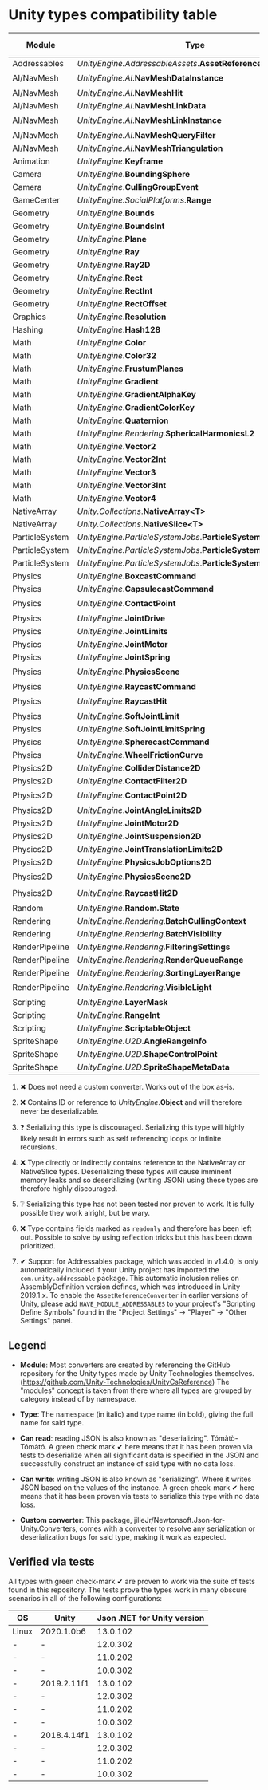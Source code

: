 # Unity types compatibility table

<!--
Footnotes superscript were generated with
https://beautifuldingbats.com/superscript-generator/
-->

| Module         | Type                                                            | Can read        | Can write       | Custom converter |
| -------------- | --------------------------------------------------------------- | --------------- | --------------- | ---------------- |
| Addressables   | *UnityEngine.AddressableAssets*.**AssetReference**              | ✔[⁽⁷⁾](#note-7) | ✔[⁽⁷⁾](#note-7) | ✔                |
| AI/NavMesh     | *UnityEngine.<i></i>AI*.**NavMeshDataInstance**                 | ❌[⁽²⁾](#note-2) | ❓[⁽³⁾](#note-3) | ❌[⁽²⁾](#note-2)  |
| AI/NavMesh     | *UnityEngine.<i></i>AI*.**NavMeshHit**                          | ✔               | ✔               | ✖[⁽¹⁾](#note-1)  |
| AI/NavMesh     | *UnityEngine.<i></i>AI*.**NavMeshLinkData**                     | ✔               | ✔               | ✖[⁽¹⁾](#note-1)  |
| AI/NavMesh     | *UnityEngine.<i></i>AI*.**NavMeshLinkInstance**                 | ❌[⁽²⁾](#note-2) | ❓[⁽³⁾](#note-3) | ❌[⁽²⁾](#note-2)  |
| AI/NavMesh     | *UnityEngine.<i></i>AI*.**NavMeshQueryFilter**                  | ✔               | ✔               | ✔                |
| AI/NavMesh     | *UnityEngine.<i></i>AI*.**NavMeshTriangulation**                | ✔               | ✔               | ✔                |
| Animation      | *UnityEngine*.**Keyframe**                                      | ✔               | ✔               | ✖[⁽¹⁾](#note-1)  |
| Camera         | *UnityEngine*.**BoundingSphere**                                | ✔               | ✔               | ✖[⁽¹⁾](#note-1)  |
| Camera         | *UnityEngine*.**CullingGroupEvent**                             | ✔               | ✔               | ✔                |
| GameCenter     | *UnityEngine.SocialPlatforms*.**Range**                         | ✔               | ✔               | ✖[⁽¹⁾](#note-1)  |
| Geometry       | *UnityEngine*.**Bounds**                                        | ✔               | ✔               | ✔                |
| Geometry       | *UnityEngine*.**BoundsInt**                                     | ✔               | ✔               | ✔                |
| Geometry       | *UnityEngine*.**Plane**                                         | ✔               | ✔               | ✔                |
| Geometry       | *UnityEngine*.**Ray**                                           | ✔               | ✔               | ✖[⁽¹⁾](#note-1)  |
| Geometry       | *UnityEngine*.**Ray2D**                                         | ✔               | ✔               | ✖[⁽¹⁾](#note-1)  |
| Geometry       | *UnityEngine*.**Rect**                                          | ✔               | ✔               | ✔                |
| Geometry       | *UnityEngine*.**RectInt**                                       | ✔               | ✔               | ✔                |
| Geometry       | *UnityEngine*.**RectOffset**                                    | ✔               | ✔               | ✔                |
| Graphics       | *UnityEngine*.**Resolution**                                    | ✔               | ✔               | ✖[⁽¹⁾](#note-1)  |
| Hashing        | *UnityEngine*.**Hash128**                                       | ✔               | ✔               | ✔                |
| Math           | *UnityEngine*.**Color**                                         | ✔               | ✔               | ✔                |
| Math           | *UnityEngine*.**Color32**                                       | ✔               | ✔               | ✔                |
| Math           | *UnityEngine*.**FrustumPlanes**                                 | ✔               | ✔               | ✖[⁽¹⁾](#note-1)  |
| Math           | *UnityEngine*.**Gradient**                                      | ✔               | ✔               | ✖[⁽¹⁾](#note-1)  |
| Math           | *UnityEngine*.**GradientAlphaKey**                              | ✔               | ✔               | ✖[⁽¹⁾](#note-1)  |
| Math           | *UnityEngine*.**GradientColorKey**                              | ✔               | ✔               | ✖[⁽¹⁾](#note-1)  |
| Math           | *UnityEngine*.**Quaternion**                                    | ✔               | ✔               | ✔                |
| Math           | *UnityEngine.Rendering*.**SphericalHarmonicsL2**                | ✔               | ✔               | ✔                |
| Math           | *UnityEngine*.**Vector2**                                       | ✔               | ✔               | ✔                |
| Math           | *UnityEngine*.**Vector2Int**                                    | ✔               | ✔               | ✔                |
| Math           | *UnityEngine*.**Vector3**                                       | ✔               | ✔               | ✔                |
| Math           | *UnityEngine*.**Vector3Int**                                    | ✔               | ✔               | ✔                |
| Math           | *UnityEngine*.**Vector4**                                       | ✔               | ✔               | ✔                |
| NativeArray    | *Unity.Collections*.**NativeArray&lt;T&gt;**                    | ❌[⁽⁴⁾](#note-4) | ✔               | ✔                |
| NativeArray    | *Unity.Collections*.**NativeSlice&lt;T&gt;**                    | ❌[⁽⁴⁾](#note-4) | ✔               | ✔                |
| ParticleSystem | *UnityEngine.ParticleSystemJobs*.**ParticleSystemJobData**      | ❌[⁽⁴⁾](#note-4) | ❔[⁽⁵⁾](#note-5) | ❌[⁽⁴⁾](#note-4)  |
| ParticleSystem | *UnityEngine.ParticleSystemJobs*.**ParticleSystemNativeArray3** | ❌[⁽⁴⁾](#note-4) | ❔[⁽⁵⁾](#note-5) | ❌[⁽⁴⁾](#note-4)  |
| ParticleSystem | *UnityEngine.ParticleSystemJobs*.**ParticleSystemNativeArray4** | ❌[⁽⁴⁾](#note-4) | ❔[⁽⁵⁾](#note-5) | ❌[⁽⁴⁾](#note-4)  |
| Physics        | *UnityEngine*.**BoxcastCommand**                                | ✔               | ✔               | ✖[⁽¹⁾](#note-1)  |
| Physics        | *UnityEngine*.**CapsulecastCommand**                            | ✔               | ✔               | ✖[⁽¹⁾](#note-1)  |
| Physics        | *UnityEngine*.**ContactPoint**                                  | ❌[⁽²⁾](#note-2) | ❓[⁽³⁾](#note-3) | ❌[⁽²⁾](#note-2)  |
| Physics        | *UnityEngine*.**JointDrive**                                    | ✔               | ✔               | ✔                |
| Physics        | *UnityEngine*.**JointLimits**                                   | ✔               | ✔               | ✔                |
| Physics        | *UnityEngine*.**JointMotor**                                    | ✔               | ✔               | ✖[⁽¹⁾](#note-1)  |
| Physics        | *UnityEngine*.**JointSpring**                                   | ✔               | ✔               | ✖[⁽¹⁾](#note-1)  |
| Physics        | *UnityEngine*.**PhysicsScene**                                  | ❌[⁽²⁾](#note-2) | ❓[⁽³⁾](#note-3) | ❌[⁽²⁾](#note-2)  |
| Physics        | *UnityEngine*.**RaycastCommand**                                | ✔               | ✔               | ✖[⁽¹⁾](#note-1)  |
| Physics        | *UnityEngine*.**RaycastHit**                                    | ❌[⁽²⁾](#note-2) | ❓[⁽³⁾](#note-3) | ❌[⁽²⁾](#note-2)  |
| Physics        | *UnityEngine*.**SoftJointLimit**                                | ✔               | ✔               | ✔                |
| Physics        | *UnityEngine*.**SoftJointLimitSpring**                          | ✔               | ✔               | ✖[⁽¹⁾](#note-1)  |
| Physics        | *UnityEngine*.**SpherecastCommand**                             | ✔               | ✔               | ✖[⁽¹⁾](#note-1)  |
| Physics        | *UnityEngine*.**WheelFrictionCurve**                            | ✔               | ✔               | ✖[⁽¹⁾](#note-1)  |
| Physics2D      | *UnityEngine*.**ColliderDistance2D**                            | ✔               | ✔               | ✔                |
| Physics2D      | *UnityEngine*.**ContactFilter2D**                               | ✔               | ✔               | ✔                |
| Physics2D      | *UnityEngine*.**ContactPoint2D**                                | ❌[⁽²⁾](#note-2) | ❓[⁽³⁾](#note-3) | ❌[⁽²⁾](#note-2)  |
| Physics2D      | *UnityEngine*.**JointAngleLimits2D**                            | ✔               | ✔               | ✖[⁽¹⁾](#note-1)  |
| Physics2D      | *UnityEngine*.**JointMotor2D**                                  | ✔               | ✔               | ✖[⁽¹⁾](#note-1)  |
| Physics2D      | *UnityEngine*.**JointSuspension2D**                             | ✔               | ✔               | ✖[⁽¹⁾](#note-1)  |
| Physics2D      | *UnityEngine*.**JointTranslationLimits2D**                      | ✔               | ✔               | ✖[⁽¹⁾](#note-1)  |
| Physics2D      | *UnityEngine*.**PhysicsJobOptions2D**                           | ✔               | ✔               | ✖[⁽¹⁾](#note-1)  |
| Physics2D      | *UnityEngine*.**PhysicsScene2D**                                | ❌[⁽²⁾](#note-2) | ❓[⁽³⁾](#note-3) | ❌[⁽²⁾](#note-2)  |
| Physics2D      | *UnityEngine*.**RaycastHit2D**                                  | ❌[⁽²⁾](#note-2) | ❓[⁽³⁾](#note-3) | ❌[⁽²⁾](#note-2)  |
| Random         | *UnityEngine*.**Random.State**                                  | ✔               | ✔               | ✔                |
| Rendering      | *UnityEngine.Rendering*.**BatchCullingContext**                 | ❌[⁽⁴⁾](#note-4) | ❔[⁽⁵⁾](#note-5) | ❌[⁽⁴⁾](#note-4)  |
| Rendering      | *UnityEngine.Rendering*.**BatchVisibility**                     | ❌[⁽⁶⁾](#note-6) | ❔[⁽⁵⁾](#note-5) | ❌[⁽⁶⁾](#note-6)  |
| RenderPipeline | *UnityEngine.Rendering*.**FilteringSettings**                   | ✔               | ✔               | ✖[⁽¹⁾](#note-1)  |
| RenderPipeline | *UnityEngine.Rendering*.**RenderQueueRange**                    | ✔               | ✔               | ✖[⁽¹⁾](#note-1)  |
| RenderPipeline | *UnityEngine.Rendering*.**SortingLayerRange**                   | ✔               | ✔               | ✖[⁽¹⁾](#note-1)  |
| RenderPipeline | *UnityEngine.Rendering*.**VisibleLight**                        | ❌[⁽²⁾](#note-2) | ❓[⁽³⁾](#note-3) | ❌[⁽²⁾](#note-2)  |
| Scripting      | *UnityEngine*.**LayerMask**                                     | ✔               | ✔               | ✔                |
| Scripting      | *UnityEngine*.**RangeInt**                                      | ✔               | ✔               | ✔                |
| Scripting      | *UnityEngine*.**ScriptableObject**                              | ✔               | ✔               | ✔                |
| SpriteShape    | *UnityEngine.U2D*.**AngleRangeInfo**                            | ✔               | ✔               | ✖[⁽¹⁾](#note-1)  |
| SpriteShape    | *UnityEngine.U2D*.**ShapeControlPoint**                         | ✔               | ✔               | ✖[⁽¹⁾](#note-1)  |
| SpriteShape    | *UnityEngine.U2D*.**SpriteShapeMetaData**                       | ✔               | ✔               | ✖[⁽¹⁾](#note-1)  |

1. ✖<a name="note-1"></a> Does not need a custom converter. Works out of the
  box as-is.

2. ❌<a name="note-2"></a> Contains ID or reference to *UnityEngine*.**Object** and
  will therefore never be deserializable.

3. ❓<a name="note-3"></a> Serializing this type is discouraged. Serializing
  this type will highly likely result in errors such as self referencing loops
  or infinite recursions.

4. ❌<a name="note-4"></a> Type directly or indirectly contains reference to
  the NativeArray or NativeSlice types. Deserializing these types will cause
  imminent memory leaks and so deserializing (writing JSON) using these types
  are therefore highly discouraged.

5. ❔<a name="note-5"></a> Serializing this type has not been tested nor
  proven to work. It is fully possible they work alright, but be wary.

6. ❌<a name="note-6"></a> Type contains fields marked as `readonly` and
  therefore has been left out. Possible to solve by using reflection tricks
  but this has been down prioritized.

6. ✔<a name="note-7"></a> Support for Addressables package, which was added in
  v1.4.0, is only automatically included if your Unity project has imported the
  `com.unity.addressable` package. This automatic inclusion  relies on
  AssemblyDefinition version defines, which was introduced in Unity 2019.1.x.
  To enable the `AssetReferenceConverter` in earlier versions of Unity, please
  add `HAVE_MODULE_ADDRESSABLES` to your project's "Scripting Define Symbols"
  found in the "Project Settings" -> "Player" -> "Other Settings" panel.

## Legend

- **Module**: Most converters are created by referencing the GitHub repository
  for the Unity types made by Unity Technologies themselves.
  (<https://github.com/Unity-Technologies/UnityCsReference>)
  The "modules" concept is taken from there where all types are grouped by
  category instead of by namespace.

- **Type**: The namespace (in italic) and type name (in bold), giving the full
  name for said type.

- **Can read**: reading JSON is also known as "deserializing". Tómàtò-Tómátó.
  A green check mark ✔ here means that it has been proven via tests to
  deserialize when all significant data is specified in the JSON and
  successfully construct an instance of said type with no data loss.

- **Can write**: writing JSON is also known as "serializing". Where it writes
  JSON based on the values of the instance. A green check-mark ✔ here means
  that it has been proven via tests to serialize this type with no data loss.

- **Custom converter**: This package,
  jilleJr/Newtonsoft.Json-for-Unity.Converters, comes with a converter to
  resolve any serialization or deserialization bugs for said type, making it
  work as expected.

## Verified via tests

All types with green check-mark ✔ are proven to work via the suite of tests
found in this repository. The tests prove the types work in many obscure
scenarios in all of the following configurations:

| OS    | Unity       | Json .NET for Unity version |
| ----- | ----------- | --------------------------- |
| Linux | 2020.1.0b6  | 13.0.102                    |
| -     | -           | 12.0.302                    |
| -     | -           | 11.0.202                    |
| -     | -           | 10.0.302                    |
| -     | 2019.2.11f1 | 13.0.102                    |
| -     | -           | 12.0.302                    |
| -     | -           | 11.0.202                    |
| -     | -           | 10.0.302                    |
| -     | 2018.4.14f1 | 13.0.102                    |
| -     | -           | 12.0.302                    |
| -     | -           | 11.0.202                    |
| -     | -           | 10.0.302                    |
